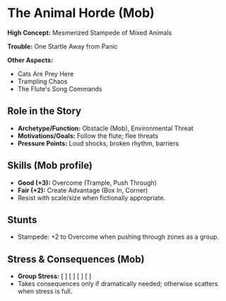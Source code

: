 # The Animal Horde (Mob)

**High Concept:** Mesmerized Stampede of Mixed Animals

**Trouble:** One Startle Away from Panic

**Other Aspects:**
- Cats Are Prey Here
- Trampling Chaos
- The Flute's Song Commands

## Role in the Story
- **Archetype/Function:** Obstacle (Mob), Environmental Threat
- **Motivations/Goals:** Follow the flute; flee threats
- **Pressure Points:** Loud shocks, broken rhythm, barriers

## Skills (Mob profile)
- **Good (+3):** Overcome (Trample, Push Through)
- **Fair (+2):** Create Advantage (Box In, Corner)
- Resist with scale/size when fictionally appropriate.

## Stunts
- Stampede: +2 to Overcome when pushing through zones as a group.

## Stress & Consequences (Mob)
- **Group Stress:** [ ] [ ] [ ] [ ]
- Takes consequences only if dramatically needed; otherwise scatters when stress is full.
